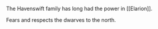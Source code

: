 The Havenswift family has long had the power in [[Elarion]]. 

Fears and respects the dwarves to the north. 